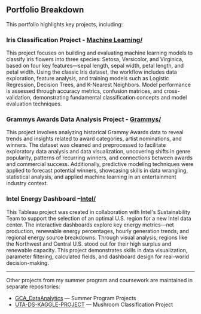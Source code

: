 ## Portfolio Breakdown

This portfolio highlights key projects, including:

### Iris Classification Project - [Machine Learning/](./Machine%20Learning/)

This project focuses on building and evaluating machine learning models to classify iris flowers into three species: Setosa, Versicolor, and Virginica, based on four key features—sepal length, sepal width, petal length, and petal width. Using the classic Iris dataset, the workflow includes data exploration, feature analysis, and training models such as Logistic Regression, Decision Trees, and K-Nearest Neighbors. Model performance is assessed through accuracy metrics, confusion matrices, and cross-validation, demonstrating fundamental classification concepts and model evaluation techniques.

### Grammys Awards Data Analysis Project - [Grammys/](./Grammys)

This project involves analyzing historical Grammy Awards data to reveal trends and insights related to award categories, artist nominations, and winners. The dataset was cleaned and preprocessed to facilitate exploratory data analysis and data visualization, uncovering shifts in genre popularity, patterns of recurring winners, and connections between awards and commercial success. Additionally, predictive modeling techniques were applied to forecast potential winners, showcasing skills in data wrangling, statistical analysis, and applied machine learning in an entertainment industry context.

### Intel Energy Dashboard –[Intel/](./Intel)

This Tableau project was created in collaboration with Intel's Sustainability Team to support the selection of an optimal U.S. region for a new Intel data center. The interactive dashboards explore key energy metrics—net production, renewable energy percentages, hourly generation trends, and regional energy source breakdowns. Through visual analysis, regions like the Northwest and Central U.S. stood out for their high surplus and renewable capacity. This project demonstrates skills in data visualization, parameter filtering, calculated fields, and dashboard design for real-world decision-making.

---

Other projects from my summer program and coursework are maintained in separate repositories:

- [GCA_DataAnalytics](https://github.com/sofia-rueda/GCA_DataAnalytics) — Summer Program Projects  
- [UTA-DS-KAGGLE-PROJECT](https://github.com/sofia-rueda/UTA-DS-KAGGLE-PROJECT) — Mushroom Classification Project


